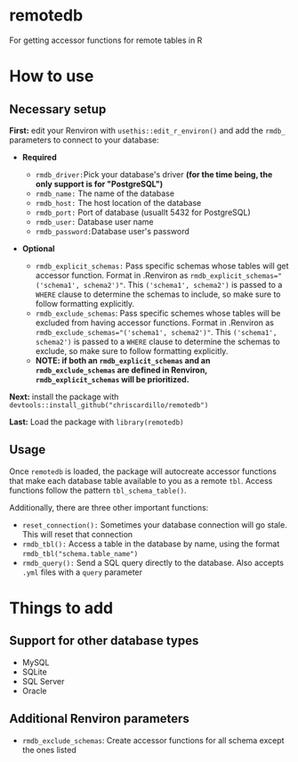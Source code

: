 # remotedb
For getting accessor functions for remote tables in R

# How to use

## Necessary setup

**First:** edit your Renviron with `usethis::edit_r_environ()` and add the `rmdb_` parameters to connect to your database:

- **Required**

  - `rmdb_driver:`Pick your database's driver **(for the time being, the only support is for "PostgreSQL")**
  - `rmdb_name:` The name of the database
  - `rmdb_host:` The host location of the database
  - `rmdb_port:` Port of database (usuallt 5432 for PostgreSQL)
  - `rmdb_user:` Database user name
  - `rmdb_password:`Database user's password
  
- **Optional**

  - `rmdb_explicit_schemas:` Pass specific schemas whose tables will get accessor function. Format in .Renviron as `rmdb_explicit_schemas="('schema1', schema2')"`. This `('schema1', schema2')` is passed to a `WHERE` clause to determine the schemas to include, so make sure to follow formatting explicitly.
  - `rmdb_exclude_schemas`: Pass specific schemes whose tables will be excluded from having accessor functions. Format in .Renviron as `rmdb_exclude_schemas="('schema1', schema2')"`. This `('schema1', schema2')` is passed to a `WHERE` clause to determine the schemas to exclude, so make sure to follow formatting explicitly.
  - **NOTE: if both an `rmdb_explicit_schemas` and an `rmdb_exclude_schemas` are defined in Renviron, `rmdb_explicit_schemas` will be prioritized.**

**Next:** install the package with `devtools::install_github("chriscardillo/remotedb")`

**Last:** Load the package with `library(remotedb)`

## Usage

Once `remotedb` is loaded, the package will autocreate accessor functions that make each database table available to you as a remote `tbl`. Access functions follow the pattern `tbl_schema_table()`. 

Additionally, there are three other important functions:

- `reset_connection():` Sometimes your database connection will go stale. This will reset that connection
- `rmdb_tbl():` Access a table in the database by name, using the format `rmdb_tbl("schema.table_name")`
- `rmdb_query():` Send a SQL query directly to the database. Also accepts `.yml` files with a `query` parameter

# Things to add

## Support for other database types

- MySQL 
- SQLite
- SQL Server
- Oracle

## Additional Renviron parameters
- `rmdb_exclude_schemas`: Create accessor functions for all schema except the ones listed
